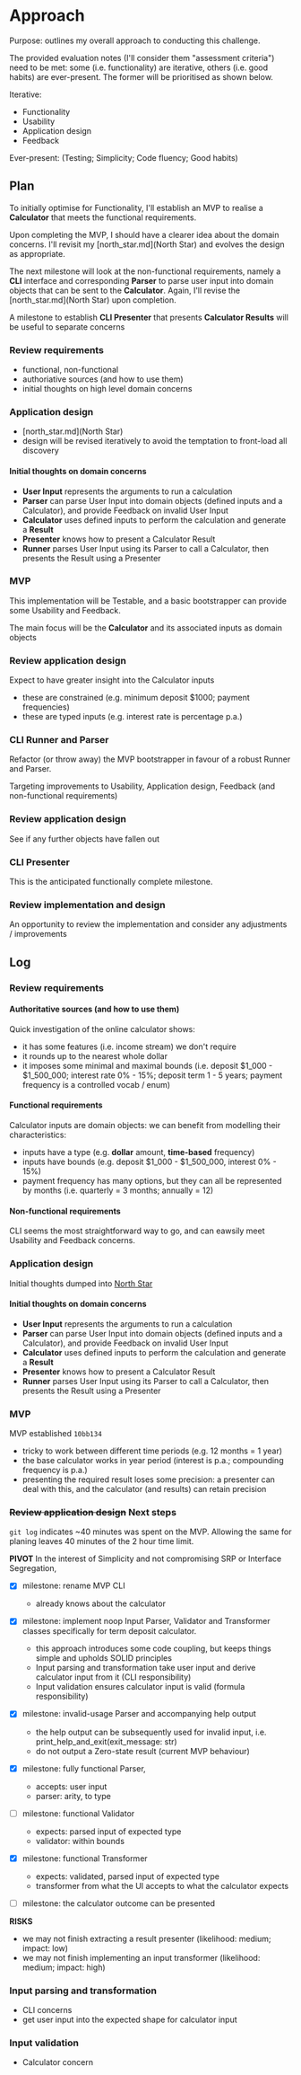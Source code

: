 # Approach

Purpose: outlines my overall approach to conducting this challenge.


The provided evaluation notes (I'll consider them "assessment criteria") need to be met: some (i.e. functionality) are iterative, others (i.e. good habits) are ever-present. The former will be prioritised as shown below.

Iterative:

- Functionality
- Usability
- Application design
- Feedback

Ever-present: (Testing; Simplicity; Code fluency; Good habits)


## Plan

To initially optimise for Functionality, I'll establish an MVP to realise a **Calculator** that meets the functional requirements. 

Upon completing the MVP, I should have a clearer idea about the domain concerns. I'll revisit my [north_star.md](North Star) and evolves the design as appropriate.

The next milestone will look at the non-functional requirements, namely a **CLI** interface and corresponding **Parser** to parse user input into domain objects that can be sent to the **Calculator**. Again, I'll revise the [north_star.md](North Star) upon completion.

A milestone to establish **CLI Presenter** that presents **Calculator Results** will be useful to separate concerns


### Review requirements

- functional, non-functional
- authoriative sources (and how to use them)
- initial thoughts on high level domain concerns

### Application design

- [north_star.md](North Star)
- design will be revised iteratively to avoid the temptation to front-load all discovery

#### Initial thoughts on domain concerns

- **User Input** represents the arguments to run a calculation
- **Parser** can parse User Input into domain objects (defined inputs and a Calculator), and provide Feedback on invalid User Input
- **Calculator** uses defined inputs to perform the calculation and generate a **Result**
- **Presenter** knows how to present a Calculator Result
- **Runner** parses User Input using its Parser to call a Calculator, then presents the Result using a Presenter

### MVP

This implementation will be Testable, and a basic bootstrapper can provide some Usability and Feedback.

The main focus will be the **Calculator** and its associated inputs as domain objects

### Review application design

Expect to have greater insight into the Calculator inputs

  - these are constrained (e.g. minimum deposit $1000; payment frequencies)
  - these are typed inputs (e.g. interest rate is percentage p.a.)

### CLI Runner and Parser

Refactor (or throw away) the MVP bootstrapper in favour of a robust Runner and Parser. 

Targeting improvements to Usability, Application design, Feedback (and non-functional requirements)

### Review application design

See if any further objects have fallen out

### CLI Presenter

This is the anticipated functionally complete milestone. 

### Review implementation and design

An opportunity to review the implementation and consider any adjustments / improvements


## Log


### Review requirements

#### Authoritative sources (and how to use them)

Quick investigation of the online calculator shows:

- it has some features (i.e. income stream) we don't require
- it rounds up to the nearest whole dollar
- it imposes some minimal and maximal bounds (i.e. deposit $1_000 - $1_500_000; interest rate 0% - 15%; deposit term 1 - 5 years; payment frequency is a controlled vocab / enum)


#### Functional requirements

Calculator inputs are domain objects: we can benefit from modelling their characteristics:

- inputs have a type (e.g. **dollar** amount, **time-based** frequency)
- inputs have bounds (e.g. deposit $1_000 - $1_500_000, interest 0% - 15%)
- payment frequency has many options, but they can all be represented by months (i.e. quarterly = 3 months; annually = 12)

#### Non-functional requirements

CLI seems the most straightforward way to go, and can eawsily meet Usability and Feedback concerns.

### Application design

Initial thoughts dumped into [North Star](north_star.md)


#### Initial thoughts on domain concerns

- **User Input** represents the arguments to run a calculation
- **Parser** can parse User Input into domain objects (defined inputs and a Calculator), and provide Feedback on invalid User Input
- **Calculator** uses defined inputs to perform the calculation and generate a **Result**
- **Presenter** knows how to present a Calculator Result
- **Runner** parses User Input using its Parser to call a Calculator, then presents the Result using a Presenter

### MVP

MVP established `10bb134`

- tricky to work between different time periods (e.g. 12 months = 1 year)
- the base calculator works in year period (interest is p.a.; compounding frequency is p.a.)
- presenting the required result loses some precision: a presenter can deal with this, and the calculator (and results) can retain precision 

### ~~Review application design~~ Next steps

`git log` indicates ~40 minutes was spent on the MVP. Allowing the same for planing leaves 40 minutes of the 2 hour time limit.

**PIVOT** In the interest of Simplicity and not compromising SRP or Interface Segregation,


- [x] milestone: rename MVP CLI
  - already knows about the calculator
- [x] milestone: implement noop Input Parser, Validator and Transformer classes specifically for term deposit calculator.
  - this approach introduces some code coupling, but keeps things simple and upholds SOLID principles
  - Input parsing and transformation take user input and derive calculator input from it (CLI responsibility)
  - Input validation ensures calculator input is valid (formula responsibility)
- [x] milestone: invalid-usage Parser and accompanying help output
  - the help output can be subsequently used for invalid input, i.e. print_help_and_exit(exit_message: str)
  - do not output a Zero-state result (current MVP behaviour)
- [x] milestone: fully functional Parser, 
  - accepts: user input 
  - parser: arity, to type
- [ ] milestone: functional Validator
    - expects: parsed input of expected type
    - validator: within bounds
- [x] milestone: functional Transformer
    - expects: validated, parsed input of expected type
    - transformer from what the UI accepts to what the calculator expects
- [ ] milestone: the calculator outcome can be presented


**RISKS**

- we may not finish extracting a result presenter (likelihood: medium; impact: low)
- we may not finish implementing an input transformer (likelihood: medium; impact: high)

### Input parsing and transformation

- CLI concerns
- get user input into the expected shape for calculator input

### Input validation

- Calculator concern
